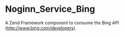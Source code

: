 Noginn_Service_Bing
====================

A Zend Framework component to consume the Bing API (http://www.bing.com/developers).